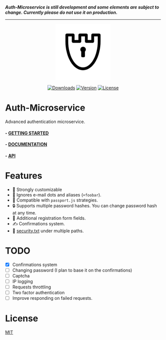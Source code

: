 ***Auth-Microservice is still development and some elements are subject to change. Currently please do not use it on production.***
****

<p align="center">
  <a href="https://auth-microservice.kysune.me/" target="_blank">
    <img width="180" src="https://raw.githubusercontent.com/SzymonLisowiec/auth-microservice/master/docs/.vuepress/public/hero.png" alt="logo" />
  </a>
</p>

<p align="center">
  <a href="https://npmcharts.com/compare/auth-microservice?minimal=true"><img src="https://img.shields.io/npm/dm/auth-microservice.svg" alt="Downloads"></a>
  <a href="https://www.npmjs.com/package/auth-microservice"><img src="https://img.shields.io/npm/v/auth-microservice.svg" alt="Version"></a>
  <a href="https://www.npmjs.com/package/auth-microservice"><img src="https://img.shields.io/npm/l/auth-microservice.svg" alt="License"></a>
</p>

# Auth-Microservice
Advanced authentication microservice.

#### - [GETTING STARTED](https://auth-microservice.kysune.me/guide/#getting-started)
#### - [DOCUMENTATION](https://auth-microservice.kysune.me/)
#### - [API](https://auth-microservice.kysune.me/api/)

# Features
- 🔨 Strongly customizable
- 👥 Ignores e-mail dots and aliases (`+foobar`).
- 🤝 Compatible with `passport.js` strategies.
- 🔒 Supports multiple password hashes. You can change password hash at any time.
- 📝 Additional registration form fields.
- ✍ Confirmations system.
- 📃 [security.txt](https://tools.ietf.org/html/draft-foudil-securitytxt-06) under multiple paths.

# TODO
- [x] Confirmations system
- [ ] Changing password (I plan to base it on the confirmations)
- [ ] Captcha
- [ ] IP logging
- [ ] Requests throttling
- [ ] Two factor authentication
- [ ] Improve responding on failed requests.

# License
[MIT](https://github.com/SzymonLisowiec/auth-microservice/blob/master/LICENSE.md)
